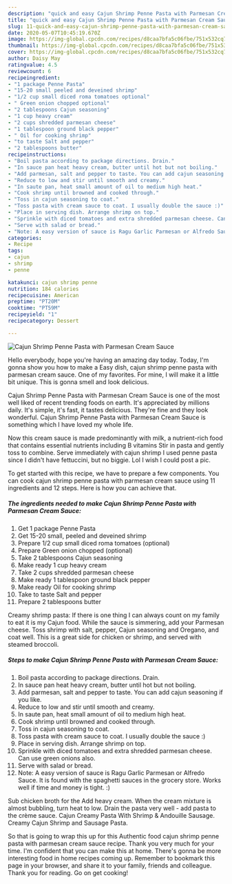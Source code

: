 ```yaml
---
description: "quick and easy Cajun Shrimp Penne Pasta with Parmesan Cream Sauce | how to cook Cajun Shrimp Penne Pasta with Parmesan Cream Sauce"
title: "quick and easy Cajun Shrimp Penne Pasta with Parmesan Cream Sauce | how to cook Cajun Shrimp Penne Pasta with Parmesan Cream Sauce"
slug: 11-quick-and-easy-cajun-shrimp-penne-pasta-with-parmesan-cream-sauce-how-to-cook-cajun-shrimp-penne-pasta-with-parmesan-cream-sauce
date: 2020-05-07T10:45:19.670Z
image: https://img-global.cpcdn.com/recipes/d8caa7bfa5c06fbe/751x532cq70/cajun-shrimp-penne-pasta-with-parmesan-cream-sauce-recipe-main-photo.jpg
thumbnail: https://img-global.cpcdn.com/recipes/d8caa7bfa5c06fbe/751x532cq70/cajun-shrimp-penne-pasta-with-parmesan-cream-sauce-recipe-main-photo.jpg
cover: https://img-global.cpcdn.com/recipes/d8caa7bfa5c06fbe/751x532cq70/cajun-shrimp-penne-pasta-with-parmesan-cream-sauce-recipe-main-photo.jpg
author: Daisy May
ratingvalue: 4.5
reviewcount: 6
recipeingredient:
- "1 package Penne Pasta"
- "15-20 small peeled and deveined shrimp"
- "1/2 cup small diced roma tomatoes optional"
- " Green onion chopped optional"
- "2 tablespoons Cajun seasoning"
- "1 cup heavy cream"
- "2 cups shredded parmesan cheese"
- "1 tablespoon ground black pepper"
- " Oil for cooking shrimp"
- "to taste Salt and pepper"
- "2 tablespoons butter"
recipeinstructions:
- "Boil pasta according to package directions. Drain."
- "In sauce pan heat heavy cream, butter until hot but not boiling."
- "Add parmesan, salt and pepper to taste. You can add cajun seasoning if you like."
- "Reduce to low and stir until smooth and creamy."
- "In saute pan, heat small amount of oil to medium high heat."
- "Cook shrimp until browned and cooked through."
- "Toss in cajun seasoning to coat."
- "Toss pasta with cream sauce to coat. I usually double the sauce :)"
- "Place in serving dish. Arrange shrimp on top."
- "Sprinkle with diced tomatoes and extra shredded parmesan cheese. Can use green onions also."
- "Serve with salad or bread."
- "Note: A easy version of sauce is Ragu Garlic Parmesan or Alfredo Sauce. It is found with the spaghetti sauces in the grocery store. Works well if time and money is tight. :)"
categories:
- Recipe
tags:
- cajun
- shrimp
- penne

katakunci: cajun shrimp penne 
nutrition: 184 calories
recipecuisine: American
preptime: "PT20M"
cooktime: "PT59M"
recipeyield: "1"
recipecategory: Dessert

---
```



![Cajun Shrimp Penne Pasta with Parmesan Cream Sauce](https://img-global.cpcdn.com/recipes/d8caa7bfa5c06fbe/751x532cq70/cajun-shrimp-penne-pasta-with-parmesan-cream-sauce-recipe-main-photo.jpg)

Hello everybody, hope you're having an amazing day today. Today, I'm gonna show you how to make a Easy dish, cajun shrimp penne pasta with parmesan cream sauce. One of my favorites. For mine, I will make it a little bit unique. This is gonna smell and look delicious.

Cajun Shrimp Penne Pasta with Parmesan Cream Sauce is one of the most well liked of recent trending foods on earth. It's appreciated by millions daily. It's simple, it's fast, it tastes delicious. They're fine and they look wonderful. Cajun Shrimp Penne Pasta with Parmesan Cream Sauce is something which I have loved my whole life.

Now this cream sauce is made predominantly with milk, a nutrient-rich food that contains essential nutrients including B vitamins Stir in pasta and gently toss to combine. Serve immediately with cajun shrimp I used penne pasta since I didn&#39;t have fettuccini, but no biggie. Lol I wish I could post a pic.


To get started with this recipe, we have to prepare a few components. You can cook cajun shrimp penne pasta with parmesan cream sauce using 11 ingredients and 12 steps. Here is how you can achieve that.

<!--inarticleads1-->

##### The ingredients needed to make Cajun Shrimp Penne Pasta with Parmesan Cream Sauce:

1. Get 1 package Penne Pasta
1. Get 15-20 small, peeled and deveined shrimp
1. Prepare 1/2 cup small diced roma tomatoes (optional)
1. Prepare  Green onion chopped (optional)
1. Take 2 tablespoons Cajun seasoning
1. Make ready 1 cup heavy cream
1. Take 2 cups shredded parmesan cheese
1. Make ready 1 tablespoon ground black pepper
1. Make ready  Oil for cooking shrimp
1. Take to taste Salt and pepper
1. Prepare 2 tablespoons butter


Creamy shrimp pasta: If there is one thing I can always count on my family to eat it is my Cajun food. While the sauce is simmering, add your Parmesan cheese. Toss shrimp with salt, pepper, Cajun seasoning and Oregano, and coat well. This is a great side for chicken or shrimp, and served with steamed broccoli. 

<!--inarticleads2-->

##### Steps to make Cajun Shrimp Penne Pasta with Parmesan Cream Sauce:

1. Boil pasta according to package directions. Drain.
1. In sauce pan heat heavy cream, butter until hot but not boiling.
1. Add parmesan, salt and pepper to taste. You can add cajun seasoning if you like.
1. Reduce to low and stir until smooth and creamy.
1. In saute pan, heat small amount of oil to medium high heat.
1. Cook shrimp until browned and cooked through.
1. Toss in cajun seasoning to coat.
1. Toss pasta with cream sauce to coat. I usually double the sauce :)
1. Place in serving dish. Arrange shrimp on top.
1. Sprinkle with diced tomatoes and extra shredded parmesan cheese. Can use green onions also.
1. Serve with salad or bread.
1. Note: A easy version of sauce is Ragu Garlic Parmesan or Alfredo Sauce. It is found with the spaghetti sauces in the grocery store. Works well if time and money is tight. :)


Sub chicken broth for the Add heavy cream. When the cream mixture is almost bubbling, turn heat to low. Drain the pasta very well - add pasta to the crème sauce. Cajun Creamy Pasta With Shrimp &amp; Andouille Sausage. Creamy Cajun Shrimp and Sausage Pasta. 

So that is going to wrap this up for this Authentic food cajun shrimp penne pasta with parmesan cream sauce recipe. Thank you very much for your time. I'm confident that you can make this at home. There's gonna be more interesting food in home recipes coming up. Remember to bookmark this page in your browser, and share it to your family, friends and colleague. Thank you for reading. Go on get cooking!
